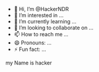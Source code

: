 - 👋 Hi, I’m @HackerNDR
- 👀 I’m interested in ...
- 🌱 I’m currently learning ...
- 💞️ I’m looking to collaborate on ...
- 📫 How to reach me ...
- 😄 Pronouns: ...
- ⚡ Fun fact: ...

<!---
HackerNDR/HackerNDR is a ✨ special ✨ repository because its `README.md` (this file) appears on your GitHub profile.
You can click the Preview link to take a look at your changes.
--->

my Name is hacker 

